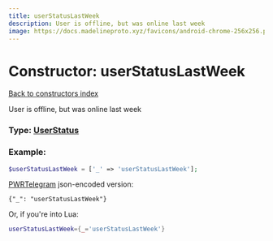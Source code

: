 ```yaml
---
title: userStatusLastWeek
description: User is offline, but was online last week
image: https://docs.madelineproto.xyz/favicons/android-chrome-256x256.png
---
```

# Constructor: userStatusLastWeek  
[Back to constructors index](index.md)



User is offline, but was online last week




### Type: [UserStatus](../types/UserStatus.md)


### Example:

```php
$userStatusLastWeek = ['_' => 'userStatusLastWeek'];
```  

[PWRTelegram](https://pwrtelegram.xyz) json-encoded version:

```
{"_": "userStatusLastWeek"}
```


Or, if you're into Lua:

```lua
userStatusLastWeek={_='userStatusLastWeek'}

```


